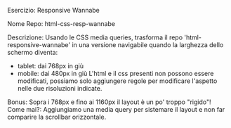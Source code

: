 Esercizio: Responsive Wannabe

Nome Repo: html-css-resp-wannabe

Descrizione:
Usando le CSS media queries, trasforma il repo 'html-responsive-wannabe' in una versione navigabile quando la larghezza dello schermo diventa:
- tablet: dai 768px in giù
- mobile: dai 480px in giù
L'html e il css presenti non possono essere modificati, possiamo solo aggiungere regole per modificare l'aspetto nelle due risoluzioni indicate.

Bonus:
Sopra i 768px e fino ai 1160px il layout è un po' troppo "rigido"! Come mai?:
Aggiungiamo una media query per sistemare il layout e non far comparire la scrollbar orizzontale.
